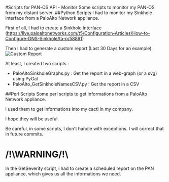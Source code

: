 #Scripts for PAN-OS API - Monitor
Some scripts to monitor my PAN-OS from my distant server.
##Python Scripts
I had to monitor my Sinkhole interface from a PaloAlto Network appliance.

First of all, I had to create a Sinkhole Interface (https://live.paloaltonetworks.com/t5/Configuration-Articles/How-to-Configure-DNS-Sinkhole/ta-p/58891)

Then I had to generate a custom report (Last 30 Days for an example)
![Custom Report](http://i.imgur.com/4LAjkMO.png)

At least, I created two scripts : 
- PaloAltoSinkholeGraphs.py : Get the report in a web-graph (or a svg) using PyGal
- PaloAlto_GetSinkholeNamesCSV.py : Get the report in a CSV

##Perl Scripts
Some perl scripts to get informations from a PaloAlto Network appliance.

I used them to get informations into my cacti in my company.

I hope they will be useful.

Be careful, in some scripts, I don't handle with exceptions. I will correct that in future commits.

# /!\WARNING/!\

In the GetSeverity script, i had to create a scheduled report on the PAN appliance, which gives us all the informations we need.